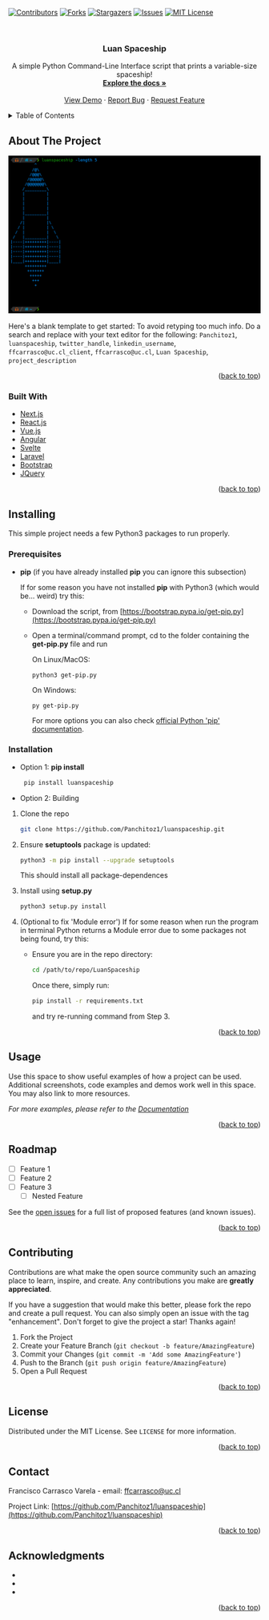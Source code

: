 <div id="top"></div>
<!--
*** Thanks for checking out the Best-README-Template. If you have a suggestion
*** that would make this better, please fork the repo and create a pull request
*** or simply open an issue with the tag "enhancement".
*** Don't forget to give the project a star!
*** Thanks again! Now go create something AMAZING! :D
-->



<!-- PROJECT SHIELDS -->
<!--
*** I'm using markdown "reference style" links for readability.
*** Reference links are enclosed in brackets [ ] instead of parentheses ( ).
*** See the bottom of this document for the declaration of the reference variables
*** for contributors-url, forks-url, etc. This is an optional, concise syntax you may use.
*** https://www.markdownguide.org/basic-syntax/#reference-style-links
-->
[![Contributors][contributors-shield]][contributors-url]
[![Forks][forks-shield]][forks-url]
[![Stargazers][stars-shield]][stars-url]
[![Issues][issues-shield]][issues-url]
[![MIT License][license-shield]][license-url]




<!-- PROJECT LOGO -->
<br />
<div align="center">

<h3 align="center">Luan Spaceship</h3>

  <p align="center">
    A simple Python Command-Line Interface script that prints a variable-size spaceship!
    <br />
    <a href="https://github.com/Panchitoz1/luanspaceship"><strong>Explore the docs »</strong></a>
    <br />
    <br />
    <a href="https://github.com/Panchitoz1/luanspaceship">View Demo</a>
    ·
    <a href="https://github.com/Panchitoz1/luanspaceship/issues">Report Bug</a>
    ·
    <a href="https://github.com/Panchitoz1/luanspaceship/issues">Request Feature</a>
  </p>
</div>



<!-- TABLE OF CONTENTS -->
<details>
  <summary>Table of Contents</summary>
  <ol>
    <li>
      <a href="#about-the-project">About The Project</a>
      <ul>
        <li><a href="#built-with">Built With</a></li>
      </ul>
    </li>
    <li>
      <a href="#getting-started">Getting Started</a>
      <ul>
        <li><a href="#prerequisites">Prerequisites</a></li>
        <li><a href="#installation">Installation</a></li>
      </ul>
    </li>
    <li><a href="#usage">Usage</a></li>
    <li><a href="#roadmap">Roadmap</a></li>
    <li><a href="#contributing">Contributing</a></li>
    <li><a href="#license">License</a></li>
    <li><a href="#contact">Contact</a></li>
    <li><a href="#acknowledgments">Acknowledgments</a></li>
  </ol>
</details>



<!-- ABOUT THE PROJECT -->
## About The Project

[![Product Name Screen Shot][product-screenshot]](https://example.com)

Here's a blank template to get started: To avoid retyping too much info. Do a search and replace with your text editor for the following: `Panchitoz1`, `luanspaceship`, `twitter_handle`, `linkedin_username`, `ffcarrasco@uc.cl_client`, `ffcarrasco@uc.cl`, `Luan Spaceship`, `project_description`

<p align="right">(<a href="#top">back to top</a>)</p>



### Built With

* [Next.js](https://nextjs.org/)
* [React.js](https://reactjs.org/)
* [Vue.js](https://vuejs.org/)
* [Angular](https://angular.io/)
* [Svelte](https://svelte.dev/)
* [Laravel](https://laravel.com)
* [Bootstrap](https://getbootstrap.com)
* [JQuery](https://jquery.com)

<p align="right">(<a href="#top">back to top</a>)</p>



<!-- GETTING STARTED -->
## Installing


This simple project needs a few Python3 packages to run properly.

### Prerequisites


* <b>pip</b> (if you have already installed <b>pip</b> you can ignore this subsection) 

  If for some reason you have not installed <b>pip</b> with Python3 (which would be... weird) try this: 
  
  - Download the script, from [https://bootstrap.pypa.io/get-pip.py](https://bootstrap.pypa.io/get-pip.py)

  - Open a terminal/command prompt, cd to the folder containing the <b>get-pip.py</b> file and run

    On Linux/MacOS:
    ```
    python3 get-pip.py
    ```
    On Windows:
      ```
      py get-pip.py
      ```
    
    For more options you can also check [official Python 'pip' documentation](https://pip.pypa.io/en/stable/installation/).


### Installation

* Option 1: <b>pip install</b>
  ```sh
   pip install luanspaceship
   ```
  
* Option 2: Building
1. Clone the repo
   ```sh
   git clone https://github.com/Panchitoz1/luanspaceship.git
   ```
2. Ensure <b>setuptools</b> package is updated: 
    ```sh
    python3 -m pip install --upgrade setuptools
    ```
   This should install all package-dependences
3. Install using <b>setup.py</b>
   ```sh
   python3 setup.py install
   ```
4. (Optional to fix 'Module error') If for some reason when run the program in terminal Python returns a Module error due to some packages not being found, try this:

    - Ensure you are in the repo directory:
       ```sh
       cd /path/to/repo/LuanSpaceship
       ```

       Once there, simply run:
        ```sh
        pip install -r requirements.txt
        ```
      and try re-running command from Step 3.

<p align="right">(<a href="#top">back to top</a>)</p>



<!-- USAGE EXAMPLES -->
## Usage

Use this space to show useful examples of how a project can be used. Additional screenshots, code examples and demos work well in this space. You may also link to more resources.

_For more examples, please refer to the [Documentation](https://example.com)_

<p align="right">(<a href="#top">back to top</a>)</p>



<!-- ROADMAP -->
## Roadmap

- [ ] Feature 1
- [ ] Feature 2
- [ ] Feature 3
    - [ ] Nested Feature

See the [open issues](https://github.com/Panchitoz1/luanspaceship/issues) for a full list of proposed features (and known issues).

<p align="right">(<a href="#top">back to top</a>)</p>



<!-- CONTRIBUTING -->
## Contributing

Contributions are what make the open source community such an amazing place to learn, inspire, and create. Any contributions you make are **greatly appreciated**.

If you have a suggestion that would make this better, please fork the repo and create a pull request. You can also simply open an issue with the tag "enhancement".
Don't forget to give the project a star! Thanks again!

1. Fork the Project
2. Create your Feature Branch (`git checkout -b feature/AmazingFeature`)
3. Commit your Changes (`git commit -m 'Add some AmazingFeature'`)
4. Push to the Branch (`git push origin feature/AmazingFeature`)
5. Open a Pull Request

<p align="right">(<a href="#top">back to top</a>)</p>



<!-- LICENSE -->
## License

Distributed under the MIT License. See `LICENSE` for more information.

<p align="right">(<a href="#top">back to top</a>)</p>



<!-- CONTACT -->
## Contact

Francisco Carrasco Varela - email: ffcarrasco@uc.cl

Project Link: [https://github.com/Panchitoz1/luanspaceship](https://github.com/Panchitoz1/luanspaceship)

<p align="right">(<a href="#top">back to top</a>)</p>



<!-- ACKNOWLEDGMENTS -->
## Acknowledgments

* []()
* []()
* []()

<p align="right">(<a href="#top">back to top</a>)</p>



<!-- MARKDOWN LINKS & IMAGES -->
<!-- https://www.markdownguide.org/basic-syntax/#reference-style-links -->
[contributors-shield]: https://img.shields.io/github/contributors/Panchitoz1/luanspaceship.svg?style=for-the-badge
[contributors-url]: https://github.com/Panchitoz1/luanspaceship/graphs/contributors
[forks-shield]: https://img.shields.io/github/forks/Panchitoz1/luanspaceship.svg?style=for-the-badge
[forks-url]: https://github.com/Panchitoz1/luanspaceship/network/members
[stars-shield]: https://img.shields.io/github/stars/Panchitoz1/luanspaceship.svg?style=for-the-badge
[stars-url]: https://github.com/Panchitoz1/luanspaceship/stargazers
[issues-shield]: https://img.shields.io/github/issues/Panchitoz1/luanspaceship.svg?style=for-the-badge
[issues-url]: https://github.com/Panchitoz1/luanspaceship/issues
[license-shield]: https://img.shields.io/github/license/Panchitoz1/luanspaceship.svg?style=for-the-badge
[license-url]: https://github.com/Panchitoz1/luanspaceship/blob/master/LICENSE.txt
[linkedin-shield]: https://img.shields.io/badge/-LinkedIn-black.svg?style=for-the-badge&logo=linkedin&colorB=555
[linkedin-url]: https://linkedin.com/in/linkedin_username
[product-screenshot]: images/screenshot.png
